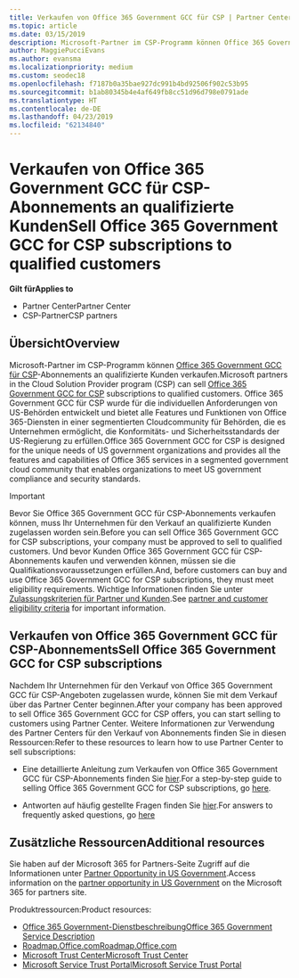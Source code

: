 ```yaml
---
title: Verkaufen von Office 365 Government GCC für CSP | Partner Center
ms.topic: article
ms.date: 03/15/2019
description: Microsoft-Partner im CSP-Programm können Office 365 Government GCC für CSP-Abonnements an qualifizierte Kunden verkaufen. Office 365 Government GCC for CSP ist eine Suite mit Cloudproduktivitätsdiensten, die für die US-Regierung und von ihr beauftragte Unternehmen entwickelt wurden.
author: MaggiePucciEvans
ms.author: evansma
ms.localizationpriority: medium
ms.custom: seodec18
ms.openlocfilehash: f7187b0a35bae927dc991b4bd92506f902c53b95
ms.sourcegitcommit: b1ab80345b4e4af649fb8cc51d96d798e0791ade
ms.translationtype: HT
ms.contentlocale: de-DE
ms.lasthandoff: 04/23/2019
ms.locfileid: "62134840"
---
```

# <a name="sell-office-365-government-gcc-for-csp-subscriptions-to-qualified-customers"></a><span data-ttu-id="b3086-104">Verkaufen von Office 365 Government GCC für CSP-Abonnements an qualifizierte Kunden</span><span class="sxs-lookup"><span data-stu-id="b3086-104">Sell Office 365 Government GCC for CSP subscriptions to qualified customers</span></span>

<span data-ttu-id="b3086-105">**Gilt für**</span><span class="sxs-lookup"><span data-stu-id="b3086-105">**Applies to**</span></span>

-  <span data-ttu-id="b3086-106">Partner Center</span><span class="sxs-lookup"><span data-stu-id="b3086-106">Partner Center</span></span>
-  <span data-ttu-id="b3086-107">CSP-Partner</span><span class="sxs-lookup"><span data-stu-id="b3086-107">CSP partners</span></span>


## <a name="overview"></a><span data-ttu-id="b3086-108">Übersicht</span><span class="sxs-lookup"><span data-stu-id="b3086-108">Overview</span></span>

<span data-ttu-id="b3086-109">Microsoft-Partner im CSP-Programm können [Office 365 Government GCC für CSP](https://www.microsoft.com/microsoft-365/partners/governmentforCSP)-Abonnements an qualifizierte Kunden verkaufen.</span><span class="sxs-lookup"><span data-stu-id="b3086-109">Microsoft partners in the Cloud Solution Provider program (CSP) can sell [Office 365 Government GCC for CSP](https://www.microsoft.com/microsoft-365/partners/governmentforCSP) subscriptions to qualified customers.</span></span> <span data-ttu-id="b3086-110">Office 365 Government GCC für CSP wurde für die individuellen Anforderungen von US-Behörden entwickelt und bietet alle Features und Funktionen von Office 365-Diensten in einer segmentierten Cloudcommunity für Behörden, die es Unternehmen ermöglicht, die Konformitäts- und Sicherheitsstandards der US-Regierung zu erfüllen.</span><span class="sxs-lookup"><span data-stu-id="b3086-110">Office 365 Government GCC for CSP is designed for the unique needs of US government organizations and provides all the features and capabilities of Office 365 services in a segmented government cloud community that enables organizations to meet US government compliance and security standards.</span></span> 

>[!IMPORTANT] 
><span data-ttu-id="b3086-111">Bevor Sie Office 365 Government GCC für CSP-Abonnements verkaufen können, muss Ihr Unternehmen für den Verkauf an qualifizierte Kunden zugelassen worden sein.</span><span class="sxs-lookup"><span data-stu-id="b3086-111">Before you can sell Office 365 Government GCC for CSP subscriptions, your company must be approved to sell to qualified customers.</span></span> <span data-ttu-id="b3086-112">Und bevor Kunden Office 365 Government GCC für CSP-Abonnements kaufen und verwenden können, müssen sie die Qualifikationsvoraussetzungen erfüllen.</span><span class="sxs-lookup"><span data-stu-id="b3086-112">And, before customers can buy and use Office 365 Government GCC for CSP subscriptions, they must meet eligibility requirements.</span></span> <span data-ttu-id="b3086-113">Wichtige Informationen finden Sie unter [Zulassungskriterien für Partner und Kunden](csp-gcc-validate.md).</span><span class="sxs-lookup"><span data-stu-id="b3086-113">See [partner and customer eligibility criteria](csp-gcc-validate.md) for important information.</span></span>


## <a name="sell-office-365-government-gcc-for-csp-subscriptions"></a><span data-ttu-id="b3086-114">Verkaufen von Office 365 Government GCC für CSP-Abonnements</span><span class="sxs-lookup"><span data-stu-id="b3086-114">Sell Office 365 Government GCC for CSP subscriptions</span></span>

<span data-ttu-id="b3086-115">Nachdem Ihr Unternehmen für den Verkauf von Office 365 Government GCC für CSP-Angeboten zugelassen wurde, können Sie mit dem Verkauf über das Partner Center beginnen.</span><span class="sxs-lookup"><span data-stu-id="b3086-115">After your company has been approved to sell Office 365 Government GCC for CSP offers, you can start selling to customers using Partner Center.</span></span> <span data-ttu-id="b3086-116">Weitere Informationen zur Verwendung des Partner Centers für den Verkauf von Abonnements finden Sie in diesen Ressourcen:</span><span class="sxs-lookup"><span data-stu-id="b3086-116">Refer to these resources to learn how to use Partner Center to sell subscriptions:</span></span> 

-   <span data-ttu-id="b3086-117">Eine detaillierte Anleitung zum Verkaufen von Office 365 Government GCC für CSP-Abonnements finden Sie [hier](https://go.microsoft.com/fwlink/?linkid=2007323).</span><span class="sxs-lookup"><span data-stu-id="b3086-117">For a step-by-step guide to selling Office 365 Government GCC for CSP subscriptions, go [here](https://go.microsoft.com/fwlink/?linkid=2007323).</span></span>  

-   <span data-ttu-id="b3086-118">Antworten auf häufig gestellte Fragen finden Sie [hier](https://o365pp.blob.core.windows.net/media/Resources/GCC/Office%20365%20Government%20GCC%20for%20CSP%20Partner%20FAQ.docx).</span><span class="sxs-lookup"><span data-stu-id="b3086-118">For answers to frequently asked questions, go [here](https://o365pp.blob.core.windows.net/media/Resources/GCC/Office%20365%20Government%20GCC%20for%20CSP%20Partner%20FAQ.docx)</span></span>


## <a name="additional-resources"></a><span data-ttu-id="b3086-119">Zusätzliche Ressourcen</span><span class="sxs-lookup"><span data-stu-id="b3086-119">Additional resources</span></span>

<span data-ttu-id="b3086-120">Sie haben auf der Microsoft 365 for Partners-Seite Zugriff auf die Informationen unter [Partner Opportunity in US Government](https://www.microsoft.com/microsoft-365/partners/governmentforCSP).</span><span class="sxs-lookup"><span data-stu-id="b3086-120">Access information on the [partner opportunity in US Government](https://www.microsoft.com/microsoft-365/partners/governmentforCSP) on the Microsoft 365 for partners site.</span></span>

<span data-ttu-id="b3086-121">Produktressourcen:</span><span class="sxs-lookup"><span data-stu-id="b3086-121">Product resources:</span></span>

- [<span data-ttu-id="b3086-122">Office 365 Government-Dienstbeschreibung</span><span class="sxs-lookup"><span data-stu-id="b3086-122">Office 365 Government Service Description</span></span>](https://technet.microsoft.com/library/mt774581.aspx)
- [<span data-ttu-id="b3086-123">Roadmap.Office.com</span><span class="sxs-lookup"><span data-stu-id="b3086-123">Roadmap.Office.com</span></span>](https://products.office.com/business/office-365-roadmap)
- [<span data-ttu-id="b3086-124">Microsoft Trust Center</span><span class="sxs-lookup"><span data-stu-id="b3086-124">Microsoft Trust Center</span></span>](https://www.microsoft.com/TrustCenter/)
- [<span data-ttu-id="b3086-125">Microsoft Service Trust Portal</span><span class="sxs-lookup"><span data-stu-id="b3086-125">Microsoft Service Trust Portal</span></span>](https://aka.ms/STP)

